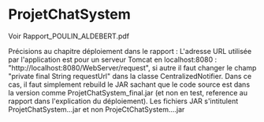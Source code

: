 # ProjetChatSystem

Voir Rapport_POULIN_ALDEBERT.pdf

Précisions au chapitre déploiement dans le rapport :
L'adresse URL utilisée par l'application est pour un serveur Tomcat en localhost:8080 : "http://localhost:8080/WebServer/request", si autre il faut changer le champ "private final String requestUrl" dans la classe CentralizedNotifier. Dans ce cas, il faut simplement rebuild le JAR sachant que le code source est dans la version comme ProjetChatSystem_final.jar (et non en test, reference au rapport dans l'explication du déploiement).
Les fichiers JAR s'intitulent ProjetChatSystem...jar et non ProjeCtChatSystem....jar
